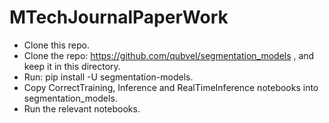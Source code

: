 # MTechJournalPaperWork

- Clone this repo.
- Clone the repo: https://github.com/qubvel/segmentation_models ,  and keep it in this directory.
- Run: pip install -U segmentation-models.
- Copy CorrectTraining, Inference and RealTimeInference notebooks into segmentation_models.
- Run the relevant notebooks.
